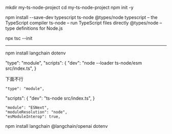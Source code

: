 mkdir my-ts-node-project
cd my-ts-node-project
npm init -y

npm install --save-dev typescript ts-node @types/node
typescript – the TypeScript compiler
ts-node – run TypeScript files directly
@types/node – type definitions for Node.js

npx tsc --init


---

npm install langchain dotenv


  "type": "module",
  "scripts": {
    "dev": "node --loader ts-node/esm src/index.ts",
  }

下面不行

    "type": "module",
  "scripts": {
    "dev": "ts-node src/index.ts",
  }




    "module": "ESNext",
    "moduleResolution": "node",
    "esModuleInterop": true,

npm install langchain @langchain/openai dotenv
